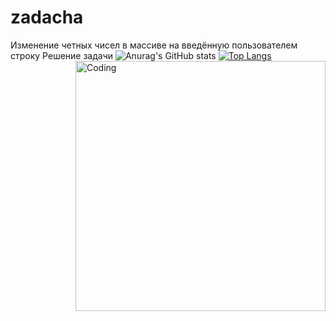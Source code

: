 # zadacha
Изменение четных чисел в массиве на введённую пользователем строку
Решение задачи
![Anurag's GitHub stats](https://github-readme-stats.vercel.app/api?username=AlexanderK011&theme=dark&show_icons=true)
[![Top Langs](https://github-readme-stats.vercel.app/api/top-langs/?username=AlexanderK011&layout=compact)](https://github.com/anuraghazra/github-readme-stats)
<img align="right" alt="Coding" width="400" src="https://99px.ru/sstorage/86/2015/12/image_860712150028004908278.gif">
